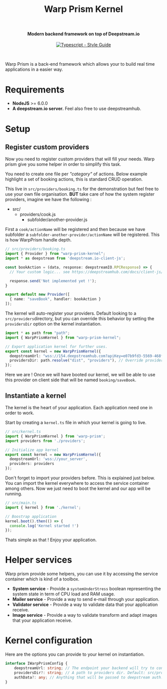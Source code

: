 <h1 align="center">
  Warp Prism Kernel
  <br>
  <br>
</h1>

<h4 align="center">Modern backend framework on top of Deepstream.io</h4>

<p align="center">
  <a href="https://www.typescriptlang.org"><img src="https://badges.frapsoft.com/typescript/code/typescript-200x44.png?v=101" alt="Typescript - Style Guide"></a>
</p>
<br>

Warp Prism is a back-end framework which allows your to build real time applications in a easier way.

# Requirements

- **NodeJS** >= 6.0.0
- **A deepstream.io server.** Feel also free to use deepstreamhub.

# Setup

## Register custom providers
Now you need to register custom providers that will fill your needs. Warp prism give you some helper in order to simplify this task.

You need to create one file per *"category"* of actions. Below example highlight a set of booking actions, this is standard CRUD operation.

This live in `src/providers/booking.ts` for the demonstration but feel free to use your own file organisation. **BUT** take care of how the system register providers, imagine we have the following : 

- src/
  - providers/cook.js
    - subfolder/another-provider.js

First a `cook/actionName` will be registered and then because we have subfolder a `subfolder-another-provider/actionName` will be registered. This is how WarpPrism handle depth.

```typescript
// src/providers/booking.ts
import { Provider } from "warp-prism-kernel";
import * as deepstream from 'deepstream.io-client-js';

const bookAction = (data, response: deepstreamIO.RPCResponse) => {
  // Your custom logic... see https://deepstreamhub.com/docs/client-js/reqres-response/

  response.send('Not implemented yet !');
}

export default new Provider([
  { name: "saveBook", handler: bookAction }
]);
```

The kernel will auto-register your providers. Default looking to a `src/providers`directory, but you can override this behavior by setting the `providersDir` option on the kernel instantiation.

```typescript
import * as path from "path";
import { WarpPrismKernel } from "warp-prism-kernel";

// Export application kernel for further uses.
export const kernel = new WarpPrismKernel({
  deepstreamUrl: "wss://154.deepstreamhub.com?apiKey=e07b9fd3-5569-468f-807b-cee020668042",
  providersDir: path.resolve("dist", "providers"), // Override providers dir to /dist/providers, useful when using compiled sources like typescript.
});
```

Here we are ! Once we will have booted our kernel, we will be able to use this provider on client side that will be named `booking/saveBook`.

## Instantiate a kernel
The kernel is the heart of your application. Each application need one in order to work.

Start by creating a `kernel.ts` file in which your kernel is going to live.

```typescript
// src/kernel.ts
import { WarpPrismKernel } from 'warp-prism';
import providers from './providers';

// Initialize app kernel
export const kernel = new WarpPrismKernel({
  deepstreamUrl: 'wss://your_server',
  providers: providers
});
```
Don't forget to import your providers before. This is explained just below. You can import the kernel everywhere to access the service container among others.
Now we just need to boot the kernel and our app will be running.

```typescript
// src/main.ts
import { kernel } from './kernel';

// Boostrap application
kernel.boot().then(() => {
  console.log('Kernel started !')
});
```

Thats simple as that ! Enjoy your application.

# Helper services

Warp prism provide some helpers, you can use it by accessing the service container which is kind of a toolbox.

- **System service** - Provide a `systemUnderStress` boolean representing the system state in term of CPU load and RAM usage.
- **Mailer service** - Provide a way to send e-mail through your application.
- **Validator service** - Provide a way to validate data that your application receive.
- **Image service** - Provide a way to validate transform and adapt images that your application receive.

# Kernel configuration

Here are the options you can provide to your kernel on instantiation.

```typescript
interface IWarpPrismConfig {
    deepstreamUrl: string; // The endpoint your backend will try to connect to.
    providersDir?: string; // A path to providers dir. Default: src/providers
    authData?: any; // Anything that will be passed to deepstream auth. Depends on your implementation.
}
```
